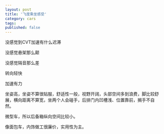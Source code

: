 ```yaml
---
layout: post
title: '飞度乘坐感受'
category: cars
tags: 
published: false
---
```



没感觉到CVT加速有什么迟滞

没感觉悬架那么颠

没感觉隔音那么差

转向轻快

加速有力

坐姿高，坐姿不算很贴服，舒适性一般，视野开阔，头部空间多到浪费，脚比较舒展，横向距离不算宽，坐两个人会碰手，后排门内凹槽浅、位置靠前，搁手不自然。

微型车，所以后备箱纵向空间比较小。

像面包车，内饰做工很廉价，实用性为主。